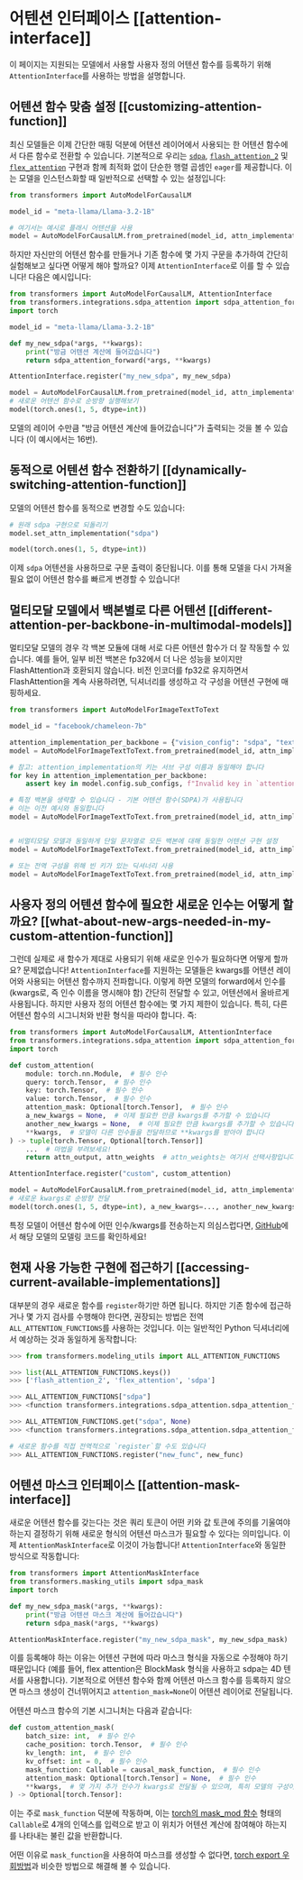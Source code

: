 <!--Copyright 2025 The HuggingFace Team. All rights reserved.

Licensed under the Apache License, Version 2.0 (the "License"); you may not use this file except in compliance with
the License. You may obtain a copy of the License at

http://www.apache.org/licenses/LICENSE-2.0

Unless required by applicable law or agreed to in writing, software distributed under the License is distributed on
an "AS IS" BASIS, WITHOUT WARRANTIES OR CONDITIONS OF ANY KIND, either express or implied. See the License for the

⚠️ Note that this file is in Markdown but contain specific syntax for our doc-builder (similar to MDX) that may not be
rendered properly in your Markdown viewer.

-->

# 어텐션 인터페이스 [[attention-interface]]

이 페이지는 지원되는 모델에서 사용할 사용자 정의 어텐션 함수를 등록하기 위해 `AttentionInterface`를 사용하는 방법을 설명합니다.

## 어텐션 함수 맞춤 설정 [[customizing-attention-function]]

최신 모델들은 이제 간단한 매핑 덕분에 어텐션 레이어에서 사용되는 한 어텐션 함수에서 다른 함수로 전환할 수 있습니다.
기본적으로 우리는 [`sdpa`](https://pytorch.org/docs/stable/generated/torch.nn.functional.scaled_dot_product_attention.html),
[`flash_attention_2`](https://github.com/Dao-AILab/flash-attention) 및 [`flex_attention`](https://pytorch.org/docs/stable/nn.attention.flex_attention.html#module-torch.nn.attention.flex_attention)
구현과 함께 최적화 없이 단순한 행렬 곱셈인 `eager`를 제공합니다.
이는 모델을 인스턴스화할 때 일반적으로 선택할 수 있는 설정입니다:

```python
from transformers import AutoModelForCausalLM

model_id = "meta-llama/Llama-3.2-1B"

# 여기서는 예시로 플래시 어텐션을 사용
model = AutoModelForCausalLM.from_pretrained(model_id, attn_implementation="flash_attention_2")
```

하지만 자신만의 어텐션 함수를 만들거나 기존 함수에 몇 가지 구문을 추가하여 간단히 실험해보고 싶다면 어떻게 해야 할까요? 이제 `AttentionInterface`로 이를 할 수 있습니다! 다음은 예시입니다:

```python
from transformers import AutoModelForCausalLM, AttentionInterface
from transformers.integrations.sdpa_attention import sdpa_attention_forward
import torch

model_id = "meta-llama/Llama-3.2-1B"

def my_new_sdpa(*args, **kwargs):
    print("방금 어텐션 계산에 들어갔습니다")
    return sdpa_attention_forward(*args, **kwargs)

AttentionInterface.register("my_new_sdpa", my_new_sdpa)

model = AutoModelForCausalLM.from_pretrained(model_id, attn_implementation="my_new_sdpa")
# 새로운 어텐션 함수로 순방향 실행해보기
model(torch.ones(1, 5, dtype=int))
```

모델의 레이어 수만큼 "방금 어텐션 계산에 들어갔습니다"가 출력되는 것을 볼 수 있습니다 (이 예시에서는 16번).

## 동적으로 어텐션 함수 전환하기 [[dynamically-switching-attention-function]]

모델의 어텐션 함수를 동적으로 변경할 수도 있습니다:

```python
# 원래 sdpa 구현으로 되돌리기
model.set_attn_implementation("sdpa")

model(torch.ones(1, 5, dtype=int))
```

이제 `sdpa` 어텐션을 사용하므로 구문 출력이 중단됩니다.
이를 통해 모델을 다시 가져올 필요 없이 어텐션 함수를 빠르게 변경할 수 있습니다!

## 멀티모달 모델에서 백본별로 다른 어텐션 [[different-attention-per-backbone-in-multimodal-models]]

멀티모달 모델의 경우 각 백본 모듈에 대해 서로 다른 어텐션 함수가 더 잘 작동할 수 있습니다. 예를 들어, 일부 비전 백본은 fp32에서 더 나은 성능을 보이지만 FlashAttention과 호환되지 않습니다. 비전 인코더를 fp32로 유지하면서 FlashAttention을 계속 사용하려면, 딕셔너리를 생성하고 각 구성을 어텐션 구현에 매핑하세요.

```python
from transformers import AutoModelForImageTextToText

model_id = "facebook/chameleon-7b"

attention_implementation_per_backbone = {"vision_config": "sdpa", "text_config": "flash_attention_2"}
model = AutoModelForImageTextToText.from_pretrained(model_id, attn_implementation=attention_implementation_per_backbone)

# 참고: attention_implementation의 키는 서브 구성 이름과 동일해야 합니다
for key in attention_implementation_per_backbone:
    assert key in model.config.sub_configs, f"Invalid key in `attention_implementation`"

# 특정 백본을 생략할 수 있습니다 - 기본 어텐션 함수(SDPA)가 사용됩니다
# 이는 이전 예시와 동일합니다
model = AutoModelForImageTextToText.from_pretrained(model_id, attn_implementation={"text_config": "flash_attention_2"})


# 비멀티모달 모델과 동일하게 단일 문자열로 모든 백본에 대해 동일한 어텐션 구현 설정
model = AutoModelForImageTextToText.from_pretrained(model_id, attn_implementation="eager")

# 또는 전역 구성을 위해 빈 키가 있는 딕셔너리 사용
model = AutoModelForImageTextToText.from_pretrained(model_id, attn_implementation={"": "eager"})
```

## 사용자 정의 어텐션 함수에 필요한 새로운 인수는 어떻게 할까요? [[what-about-new-args-needed-in-my-custom-attention-function]]

그런데 실제로 새 함수가 제대로 사용되기 위해 새로운 인수가 필요하다면 어떻게 할까요? 문제없습니다! `AttentionInterface`를 지원하는 모델들은 kwargs를 어텐션 레이어와 사용되는 어텐션 함수까지 전파합니다. 이렇게 하면 모델의 forward에서 인수를 (kwargs로, 즉 인수 이름을 명시해야 함) 간단히 전달할 수 있고, 어텐션에서 올바르게 사용됩니다. 하지만 사용자 정의 어텐션 함수에는 몇 가지 제한이 있습니다. 특히, 다른 어텐션 함수의 시그니처와 반환 형식을 따라야 합니다. 즉:

```python
from transformers import AutoModelForCausalLM, AttentionInterface
from transformers.integrations.sdpa_attention import sdpa_attention_forward
import torch

def custom_attention(
    module: torch.nn.Module,  # 필수 인수
    query: torch.Tensor,  # 필수 인수
    key: torch.Tensor,  # 필수 인수
    value: torch.Tensor,  # 필수 인수
    attention_mask: Optional[torch.Tensor],  # 필수 인수
    a_new_kwargs = None,  # 이제 필요한 만큼 kwargs를 추가할 수 있습니다
    another_new_kwargs = None,  # 이제 필요한 만큼 kwargs를 추가할 수 있습니다
    **kwargs,  # 모델이 다른 인수들을 전달하므로 **kwargs를 받아야 합니다
) -> tuple[torch.Tensor, Optional[torch.Tensor]]
    ...  # 마법을 부려보세요!
    return attn_output, attn_weights  # attn_weights는 여기서 선택사항입니다

AttentionInterface.register("custom", custom_attention)

model = AutoModelForCausalLM.from_pretrained(model_id, attn_implementation="custom")
# 새로운 kwargs로 순방향 전달
model(torch.ones(1, 5, dtype=int), a_new_kwargs=..., another_new_kwargs=...)
```

특정 모델이 어텐션 함수에 어떤 인수/kwargs를 전송하는지 의심스럽다면, [GitHub](https://github.com/huggingface/transformers/tree/main/src/transformers/models)에서 해당 모델의 모델링 코드를 확인하세요!

## 현재 사용 가능한 구현에 접근하기 [[accessing-current-available-implementations]]

대부분의 경우 새로운 함수를 `register`하기만 하면 됩니다. 하지만 기존 함수에 접근하거나 몇 가지 검사를 수행해야 한다면, 권장되는 방법은 전역 `ALL_ATTENTION_FUNCTIONS`를 사용하는 것입니다. 이는 일반적인 Python 딕셔너리에서 예상하는 것과 동일하게 동작합니다:

```python
>>> from transformers.modeling_utils import ALL_ATTENTION_FUNCTIONS

>>> list(ALL_ATTENTION_FUNCTIONS.keys())
>>> ['flash_attention_2', 'flex_attention', 'sdpa']

>>> ALL_ATTENTION_FUNCTIONS["sdpa"]
>>> <function transformers.integrations.sdpa_attention.sdpa_attention_forward>

>>> ALL_ATTENTION_FUNCTIONS.get("sdpa", None)
>>> <function transformers.integrations.sdpa_attention.sdpa_attention_forward>

# 새로운 함수를 직접 전역적으로 `register`할 수도 있습니다
>>> ALL_ATTENTION_FUNCTIONS.register("new_func", new_func)
```

## 어텐션 마스크 인터페이스 [[attention-mask-interface]]

새로운 어텐션 함수를 갖는다는 것은 쿼리 토큰이 어떤 키와 값 토큰에 주의를 기울여야 하는지 결정하기 위해 새로운 형식의 어텐션 마스크가 필요할 수 있다는 의미입니다. 이제 `AttentionMaskInterface`로 이것이 가능합니다! `AttentionInterface`와 동일한 방식으로 작동합니다:

```python
from transformers import AttentionMaskInterface
from transformers.masking_utils import sdpa_mask
import torch

def my_new_sdpa_mask(*args, **kwargs):
    print("방금 어텐션 마스크 계산에 들어갔습니다")
    return sdpa_mask(*args, **kwargs)

AttentionMaskInterface.register("my_new_sdpa_mask", my_new_sdpa_mask)
```

이를 등록해야 하는 이유는 어텐션 구현에 따라 마스크 형식을 자동으로 수정해야 하기 때문입니다 (예를 들어, flex attention은 BlockMask 형식을 사용하고 sdpa는 4D 텐서를 사용합니다).
기본적으로 어텐션 함수와 함께 어텐션 마스크 함수를 등록하지 않으면 마스크 생성이 건너뛰어지고
`attention_mask=None`이 어텐션 레이어로 전달됩니다.

어텐션 마스크 함수의 기본 시그니처는 다음과 같습니다:

```python
def custom_attention_mask(
    batch_size: int,  # 필수 인수
    cache_position: torch.Tensor,  # 필수 인수
    kv_length: int,  # 필수 인수
    kv_offset: int = 0,  # 필수 인수
    mask_function: Callable = causal_mask_function,  # 필수 인수
    attention_mask: Optional[torch.Tensor] = None,  # 필수 인수
    **kwargs,  # 몇 가지 추가 인수가 kwargs로 전달될 수 있으며, 특히 모델의 구성이 항상 전달됩니다
) -> Optional[torch.Tensor]:
```

이는 주로 `mask_function` 덕분에 작동하며, 이는 [torch의 mask_mod 함수](https://pytorch.org/blog/flexattention/) 형태의 `Callable`로 4개의 인덱스를 입력으로 받고 이 위치가 어텐션 계산에 참여해야 하는지를 나타내는 불린 값을 반환합니다.

어떤 이유로 `mask_function`을 사용하여 마스크를 생성할 수 없다면, [torch export 우회방법](https://github.com/huggingface/transformers/blob/main/src/transformers/integrations/executorch.py)과 비슷한 방법으로 해결해 볼 수 있습니다.